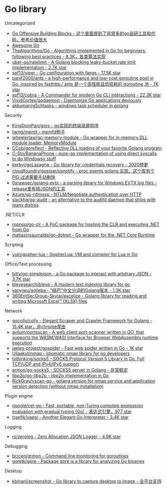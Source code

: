 # Go library

Uncategorized

* [Go Offensive Building Blocks - 这个里面提到了非常多的go自研工具和代码，参考价值很大](https://cfp.balccon.org/media/go-offensive-building-blocks-final.pdf)
* [Awesome Go](https://awesome-go.com/)
* [TheAlgorithms/Go - Algorithms implemented in Go for beginners, following best practices - 8.3K，各类算法实现](https://github.com/TheAlgorithms/Go)
* [uber-go/ratelimit - A Golang blocking leaky-bucket rate limit implementation - 2.7K star](https://github.com/uber-go/ratelimit)
* [spf13/viper - Go configuration with fangs - 17.5K star](https://github.com/spf13/viper)
* [panjf2000/ants - a high-performance and low-cost goroutine pool in Go, inspired by fasthttp./ ants 是一个高性能且低损耗的 goroutine 池 - 7K star](https://github.com/panjf2000/ants)
* [spf13/cobra - A Commander for modern Go CLI interactions - 22.3K star](https://github.com/spf13/cobra)
* [VividCortex/godaemon - Daemonize Go applications deviously](https://github.com/VividCortex/godaemon)
* [akkuman/gSchtasks - windows task scheduler in golang](https://github.com/akkuman/gSchtasks)

Security

* [KingDomPan/gors - go实现的终端录屏程序](https://github.com/KingDomPan/gors)
* [liamg/memit - memfd例子](https://github.com/liamg/memit)
* [wheelerlaw/go-memory-module - Go wrapper for in-memory DLL module loader, MemoryModule](https://github.com/wheelerlaw/go-memory-module)
* [CCob/goreflect - Reflective DLL loading of your favorite Golang program](https://github.com/CCob/goreflect)
* [C-Sto/BananaPhone - pure-go implementation of using direct syscalls to do Windowsy stuff](https://github.com/C-Sto/BananaPhone)
* [kerbyj/goLazagne - Go library for credentials recovery - 2020停更](https://github.com/kerbyj/goLazagne)
* [cloudfoundry/gosigar/psnotify - proc events golang 实现，这个库有个 PID 过滤需要手动删除](https://github.com/cloudfoundry/gosigar/tree/master/psnotify)
* [0xrawsec/golang-evtx - a parsing library for Windows EVTX log files - release里有转JSON的工具](https://github.com/0xrawsec/golang-evtx)
* [Azure/go-ntlmssp - NTLM/Negotiate authentication over HTTP](https://github.com/Azure/go-ntlmssp)
* [slackhq/go-audit - an alternative to the auditd daemon that ships with many distros](https://github.com/slackhq/go-audit)

.NET/CLR

* [ropnop/go-clr - A PoC package for hosting the CLR and executing .NET from Go](https://github.com/ropnop/go-clr)
* [matiasinsaurralde/go-dotnet - Go wrapper for the .NET Core Runtime](https://github.com/matiasinsaurralde/go-dotnet)

Scripting

* [yuin/gopher-lua - GopherLua: VM and compiler for Lua in Go](https://github.com/yuin/gopher-lua)

Office/Text processing

* [bitly/go-simplejson - a Go package to interact with arbitrary JSON - 3.7K star](https://github.com/bitly/go-simplejson)
* [blevesearch/bleve - A modern text indexing library for go](https://github.com/blevesearch/bleve)
* [yanyiwu/gojieba - "结巴"中文分词的Golang版本 - 1.3K star](https://github.com/yanyiwu/gojieba)
* [360EntSecGroup-Skylar/excelize - Golang library for reading and writing Microsoft Excel™ (XLSX) files](https://github.com/360EntSecGroup-Skylar/excelize)

Network

* [gocolly/colly - Elegant Scraper and Crawler Framework for Golang - 15.4K star，非chrome爬虫](https://github.com/gocolly/colly)
* [avilum/portsscan - A web client port-scanner written in GO, that supports the WASM/WASI interface for Browser WebAssembly runtime execution](https://github.com/avilum/portsscan)
* [jaeles-project/gospider - Fast web spider written in Go - 1K star](https://github.com/jaeles-project/gospider)
* [Ullaakut/nmap - Idiomatic nmap library for go developers](https://github.com/Ullaakut/nmap)
* [txthinking/socks5 - SOCKS Protocol Version 5 Library in Go. Full TCP/UDP and IPv4/IPv6 support](https://github.com/txthinking/socks5)
* [armon/go-socks5 - SOCKS5 server in Golang - 非常稳定](https://github.com/armon/go-socks5)
* [libp2p/go-libp2p - libp2p implementation in Go](https://github.com/libp2p/go-libp2p)
* [RickGray/vscan-go - golang version for nmap service and application version detection (without nmap installation)](https://github.com/RickGray/vscan-go)

Plugin engine

* [google/cel-go - Fast, portable, non-Turing complete expression evaluation with gradual typing (Go) - 表达式引擎，977 star](https://github.com/google/cel-go)
* [traefik/yaegi - Another Elegant Go Interpreter - 3.4K star](https://github.com/traefik/yaegi)

Logging

* [rs/zerolog - Zero Allocation JSON Logger - 4.9K star](https://github.com/rs/zerolog)

Debugging

* [bcicen/grmon - Command line monitoring for goroutines](https://github.com/bcicen/grmon)
* [goretk/gore - Package gore is a library for analyzing Go binaries](https://github.com/goretk/gore)

Desktop

* [kbinani/screenshot - Go library to capture desktop to image - 全平台支持](https://github.com/kbinani/screenshot)
